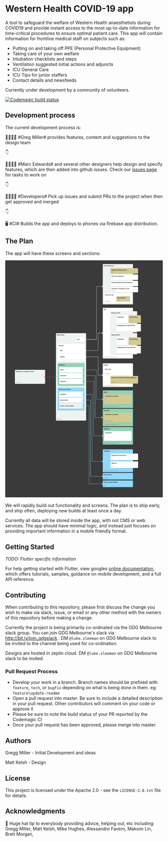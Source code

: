 # Western Health COVID-19 app

A tool to safeguard the welfare of Western Health anaesthetists during COVID19 and provide instant access to the most up-to-date information for time-critical procedures to ensure optimal patient care.  This app will contain information for frontline medical staff on subjects such as:

- Putting on and taking off PPE (Personal Protective Equipment)
- Taking care of your own welfare
- Intubation checklists and steps
- Ventilation suggested initial actions and adjuncts
- ICU General Care
- ICU Tips for junior staffers
- Contact details and newsfeeds


Currently under development by a community of volunteers.

[![Codemagic build status](https://api.codemagic.io/apps/5e75f4bfdd1d6d000a198e90/5e75f4bfdd1d6d000a198e8f/status_badge.svg)](https://codemagic.io/apps/5e75f4bfdd1d6d000a198e90/5e75f4bfdd1d6d000a198e8f/latest_build)

## Development process

The current development process is:

👨‍⚕️👩‍⚕️ #Greg Miller# provides features, content and suggestions to the design team

👇

👩‍🎨👨‍🎨 #Marc Edwards# and several other designers help design and specify features, which are then added into github issues.  Check our [issues page](https://github.com/Western-Health-Covid19-Collaboration/wh_covid19_app/issues) for tasks to work on

👇
 
 👩‍💻👨‍💻 #Developers# Pick up issues and submit PRs to the project when then get approved and merged
 
 👇
 
 🖥 #CI# Builds the app and deploys to phones via firebase app distribution.


## The Plan

The app will have these screens and sections:

![App information architecture](docs/Flow-Diagram.png "The information architecture of the app")

We will rapidly build out functionality and screens.  The plan is to ship early, and ship often, deploying new builds at least once a day.

Currently all data will be stored inside the app, with not CMS or web services.  The app should have minimal logic, and instead just focuses on providing important information in a mobile friendly format.

## Getting Started

*TODO:  Flutter specific information*

For help getting started with Flutter, view googles
[online documentation](https://flutter.dev/docs), which offers tutorials,
samples, guidance on mobile development, and a full API reference.

## Contributing

When contributing to this repository, please first discuss the change you wish to make via slack, issue, or email or any other method with the owners of this repository before making a change.

Currently the project is being primarily co-ordinated via the GDG Melbourne slack group.  You can join GDG Melbourne's slack via http://bit.ly/join_gdgslack .  DM `@luke.sleeman` on GDG Melbourne slack to be invited to the channel being used for co-ordination.

Designs are hosted in zeplin cloud.  DM `@luke.sleeman` on GDG Melbourne slack to be invited.

### Pull Request Process

* Develop your work in a branch.  Branch names should be prefixed with `feature`, `tech`, or `bugfix` depending on what is being done in them.  eg:  `feature\update-readme`
* Open a pull request into master.  Be sure to include a detailed description in your pull request.  Other contributors will comment on your code or approve it
* Please be sure to note the build status of your PR reported by the Codemagic CI
* Once your pull request has been approved, please merge into master.

## Authors

Gregg Miller - Initial Development and ideas

Matt Kelsh - Design

## License

This project is licensed under the Apache 2.0 - see the `LICENSE-2.0.txt` file for details.

## Acknowledgments

🎩 Huge hat tip to everybody providing advice, helping out, etc including: Gregg Miller, Matt Kelsh, Mike Hughes,  Alessandro Favero, Maksim Lin, Brett Morgan, 